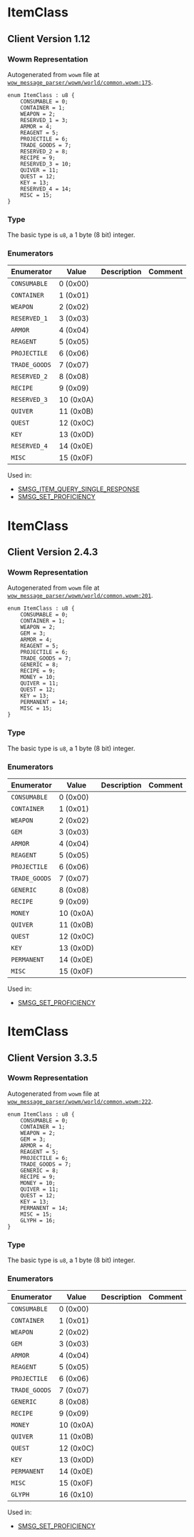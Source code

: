 # ItemClass

## Client Version 1.12

### Wowm Representation

Autogenerated from `wowm` file at [`wow_message_parser/wowm/world/common.wowm:175`](https://github.com/gtker/wow_messages/tree/main/wow_message_parser/wowm/world/common.wowm#L175).

```rust,ignore
enum ItemClass : u8 {
    CONSUMABLE = 0;
    CONTAINER = 1;
    WEAPON = 2;
    RESERVED_1 = 3;
    ARMOR = 4;
    REAGENT = 5;
    PROJECTILE = 6;
    TRADE_GOODS = 7;
    RESERVED_2 = 8;
    RECIPE = 9;
    RESERVED_3 = 10;
    QUIVER = 11;
    QUEST = 12;
    KEY = 13;
    RESERVED_4 = 14;
    MISC = 15;
}
```
### Type
The basic type is `u8`, a 1 byte (8 bit) integer.
### Enumerators
| Enumerator | Value  | Description | Comment |
| --------- | -------- | ----------- | ------- |
| `CONSUMABLE` | 0 (0x00) |  |  |
| `CONTAINER` | 1 (0x01) |  |  |
| `WEAPON` | 2 (0x02) |  |  |
| `RESERVED_1` | 3 (0x03) |  |  |
| `ARMOR` | 4 (0x04) |  |  |
| `REAGENT` | 5 (0x05) |  |  |
| `PROJECTILE` | 6 (0x06) |  |  |
| `TRADE_GOODS` | 7 (0x07) |  |  |
| `RESERVED_2` | 8 (0x08) |  |  |
| `RECIPE` | 9 (0x09) |  |  |
| `RESERVED_3` | 10 (0x0A) |  |  |
| `QUIVER` | 11 (0x0B) |  |  |
| `QUEST` | 12 (0x0C) |  |  |
| `KEY` | 13 (0x0D) |  |  |
| `RESERVED_4` | 14 (0x0E) |  |  |
| `MISC` | 15 (0x0F) |  |  |

Used in:
* [SMSG_ITEM_QUERY_SINGLE_RESPONSE](smsg_item_query_single_response.md)
* [SMSG_SET_PROFICIENCY](smsg_set_proficiency.md)

# ItemClass

## Client Version 2.4.3

### Wowm Representation

Autogenerated from `wowm` file at [`wow_message_parser/wowm/world/common.wowm:201`](https://github.com/gtker/wow_messages/tree/main/wow_message_parser/wowm/world/common.wowm#L201).

```rust,ignore
enum ItemClass : u8 {
    CONSUMABLE = 0;
    CONTAINER = 1;
    WEAPON = 2;
    GEM = 3;
    ARMOR = 4;
    REAGENT = 5;
    PROJECTILE = 6;
    TRADE_GOODS = 7;
    GENERIC = 8;
    RECIPE = 9;
    MONEY = 10;
    QUIVER = 11;
    QUEST = 12;
    KEY = 13;
    PERMANENT = 14;
    MISC = 15;
}
```
### Type
The basic type is `u8`, a 1 byte (8 bit) integer.
### Enumerators
| Enumerator | Value  | Description | Comment |
| --------- | -------- | ----------- | ------- |
| `CONSUMABLE` | 0 (0x00) |  |  |
| `CONTAINER` | 1 (0x01) |  |  |
| `WEAPON` | 2 (0x02) |  |  |
| `GEM` | 3 (0x03) |  |  |
| `ARMOR` | 4 (0x04) |  |  |
| `REAGENT` | 5 (0x05) |  |  |
| `PROJECTILE` | 6 (0x06) |  |  |
| `TRADE_GOODS` | 7 (0x07) |  |  |
| `GENERIC` | 8 (0x08) |  |  |
| `RECIPE` | 9 (0x09) |  |  |
| `MONEY` | 10 (0x0A) |  |  |
| `QUIVER` | 11 (0x0B) |  |  |
| `QUEST` | 12 (0x0C) |  |  |
| `KEY` | 13 (0x0D) |  |  |
| `PERMANENT` | 14 (0x0E) |  |  |
| `MISC` | 15 (0x0F) |  |  |

Used in:
* [SMSG_SET_PROFICIENCY](smsg_set_proficiency.md)

# ItemClass

## Client Version 3.3.5

### Wowm Representation

Autogenerated from `wowm` file at [`wow_message_parser/wowm/world/common.wowm:222`](https://github.com/gtker/wow_messages/tree/main/wow_message_parser/wowm/world/common.wowm#L222).

```rust,ignore
enum ItemClass : u8 {
    CONSUMABLE = 0;
    CONTAINER = 1;
    WEAPON = 2;
    GEM = 3;
    ARMOR = 4;
    REAGENT = 5;
    PROJECTILE = 6;
    TRADE_GOODS = 7;
    GENERIC = 8;
    RECIPE = 9;
    MONEY = 10;
    QUIVER = 11;
    QUEST = 12;
    KEY = 13;
    PERMANENT = 14;
    MISC = 15;
    GLYPH = 16;
}
```
### Type
The basic type is `u8`, a 1 byte (8 bit) integer.
### Enumerators
| Enumerator | Value  | Description | Comment |
| --------- | -------- | ----------- | ------- |
| `CONSUMABLE` | 0 (0x00) |  |  |
| `CONTAINER` | 1 (0x01) |  |  |
| `WEAPON` | 2 (0x02) |  |  |
| `GEM` | 3 (0x03) |  |  |
| `ARMOR` | 4 (0x04) |  |  |
| `REAGENT` | 5 (0x05) |  |  |
| `PROJECTILE` | 6 (0x06) |  |  |
| `TRADE_GOODS` | 7 (0x07) |  |  |
| `GENERIC` | 8 (0x08) |  |  |
| `RECIPE` | 9 (0x09) |  |  |
| `MONEY` | 10 (0x0A) |  |  |
| `QUIVER` | 11 (0x0B) |  |  |
| `QUEST` | 12 (0x0C) |  |  |
| `KEY` | 13 (0x0D) |  |  |
| `PERMANENT` | 14 (0x0E) |  |  |
| `MISC` | 15 (0x0F) |  |  |
| `GLYPH` | 16 (0x10) |  |  |

Used in:
* [SMSG_SET_PROFICIENCY](smsg_set_proficiency.md)

